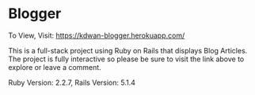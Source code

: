 # Blogger

To View, Visit: https://kdwan-blogger.herokuapp.com/

This is a full-stack project using Ruby on Rails that displays Blog Articles.  The project is fully interactive so please be sure to visit the link above to explore or leave a comment.

Ruby Version: 2.2.7,
Rails Version: 5.1.4